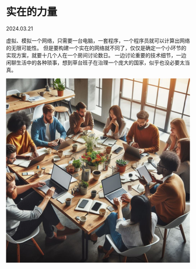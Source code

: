 # 实在的力量 
2024.03.21

虚拟、模拟一个网络，只需要一台电脑，一套程序，一个程序员就可以计算出网络的无限可能性。
但是要构建一个实在的网络就不同了，仅仅是确定一个小环节的实现方案，就要十几个人在一个房间讨论数日。
一边讨论重要的技术细节，一边闲聊生活中的各种琐事，想到草台班子在治理一个庞大的国家，似乎也没必要太当真。

![](pic/实在的power.png)
